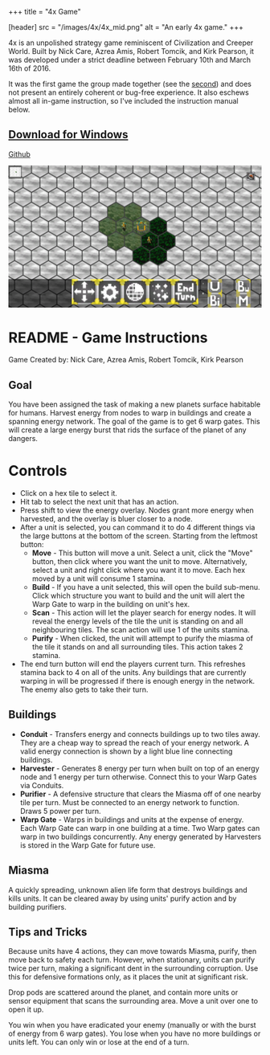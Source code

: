 +++
title = "4x Game"

[header]
src = "/images/4x/4x_mid.png"
alt =  "An early 4x game."
+++

4x is an unpolished strategy game reminiscent of Civilization and Creeper World.
Built by Nick Care, Azrea Amis, Robert Tomcik, and Kirk Pearson, it was
developed under a strict deadline between February 10th and March 16th of 2016.
<!--more-->
It was the first game the group made together (see the
[second](/games/hexdecks)) and does not present an entirely coherent or bug-free
experience. It also eschews almost all in-game instruction, so I've included the
instruction manual below.

## <a href="/downloads/4x-windows.zip">Download for Windows</a>

[Github](https://github.com/atamis/4x)

![The start of a 4x game](/images/4x/4x_start.png)

# README - Game Instructions

Game Created by: Nick Care, Azrea Amis, Robert Tomcik, Kirk Pearson

## Goal

You have been assigned the task of making a new planets surface habitable
for humans. Harvest energy from nodes to warp in buildings and create a
spanning energy network. The goal of the game is to get 6 warp gates. This
will create a large energy burst that rids the surface of the planet of
any dangers.

# Controls

- Click on a hex tile to select it.
- Hit tab to select the next unit that has an action.
- Press shift to view the energy overlay. Nodes grant more energy when
  harvested, and the overlay is bluer closer to a node.
- After a unit is selected, you can command it to do 4 different things via
  the large buttons at the bottom of the screen. Starting from the leftmost
  button:
  - **Move** - This button will move a unit. Select a unit, click the "Move"
    button, then click where you want the unit to move. Alternatively,
    select a unit and right click where you want it to move. Each hex
    moved by a unit will consume 1 stamina.
  - **Build** - If you have a unit selected, this will open the build sub-menu.
    Click which structure you want to build and the unit will alert the
    Warp Gate to warp in the building on unit's hex.
  - **Scan** - This action will let the player search for energy nodes. It
    will reveal the energy levels of the tile the unit is standing on
    and all neighbouring tiles. The scan action will use 1 of the
    units stamina.
  - **Purify** - When clicked, the unit will attempt to purify the miasma
    of the tile it stands on and all surrounding tiles. This action
    takes 2 stamina.
- The end turn button will end the players current turn. This refreshes
  stamina back to 4 on all of the units. Any buildings that are currently
  warping in will be progressed if there is enough energy in the network.
  The enemy also gets to take their turn.

## Buildings

- **Conduit** - Transfers energy and connects buildings up to two tiles away.
  They are a cheap way to spread the reach of your energy network.
  A valid energy connection is shown by a light blue line connecting buildings.
- **Harvester** - Generates 8 energy per turn when built on top of an energy
  node and 1 energy per turn otherwise. Connect this to your Warp Gates via
  Conduits.
- **Purifier** - A defensive structure that clears the Miasma off of one nearby
  tile per turn. Must be connected to an energy network to function. Draws 5
  power per turn.
- **Warp Gate** - Warps in buildings and units at the expense of energy. Each
  Warp Gate can warp in one building at a time. Two Warp gates can warp in two
  buildings concurrently. Any energy generated by Harvesters is stored in the
  Warp Gate for future use.

## Miasma

A quickly spreading, unknown alien life form that destroys buildings and
kills units. It can be cleared away by using units' purify action and by
building purifiers.

## Tips and Tricks

Because units have 4 actions, they can move towards Miasma, purify, then move
back to safety each turn. However, when stationary, units can purify twice per
turn, making a significant dent in the surrounding corruption. Use this for
defensive formations only, as it places the unit at significant risk.

Drop pods are scattered around the planet, and contain more units or sensor
equipment that scans the surrounding area. Move a unit over one to open it up.

You win when you have eradicated your enemy (manually or with the burst of
energy from 6 warp gates). You lose when you have no more buildings or units
left. You can only win or lose at the end of a turn.


